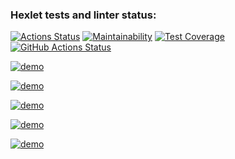 ### Hexlet tests and linter status:
[![Actions Status](https://github.com/Roisler/frontend-project-lvl2/workflows/hexlet-check/badge.svg)](https://github.com/Roisler/frontend-project-lvl2/actions) [![Maintainability](https://api.codeclimate.com/v1/badges/a99a88d28ad37a79dbf6/maintainability)](https://codeclimate.com/github/codeclimate/codeclimate/maintainability) [![Test Coverage](https://api.codeclimate.com/v1/badges/0a976065d9a8549bf9bb/test_coverage)](https://codeclimate.com/github/Roisler/frontend-project-lvl2/test_coverage) [![GitHub Actions Status](https://github.com/Roisler/frontend-project-lvl2/workflows/github-actions-js/badge.svg)](https://github.com/Roisler/frontend-project-lvl2/actions)


[![demo](https://asciinema.org/a/XMTjli2xw0t7WXGOu68kVGQyr.svg)](https://asciinema.org/a/XMTjli2xw0t7WXGOu68kVGQyr)

[![demo](https://asciinema.org/a/Biy5ChO0WseuFdasSQbHAm8An.svg)](https://asciinema.org/a/Biy5ChO0WseuFdasSQbHAm8An)

[![demo](https://asciinema.org/a/erUD78Q7yXwRQhNrojdYxbUld.svg)](https://asciinema.org/a/erUD78Q7yXwRQhNrojdYxbUld)

[![demo](https://asciinema.org/a/iiSH9RL8mbbrzwh43MWhUqu37.svg)](https://asciinema.org/a/iiSH9RL8mbbrzwh43MWhUqu37)

[![demo](https://asciinema.org/a/PR4RY3HGjqmOkknSjBoTeAsIH.svg)](https://asciinema.org/a/PR4RY3HGjqmOkknSjBoTeAsIH)
